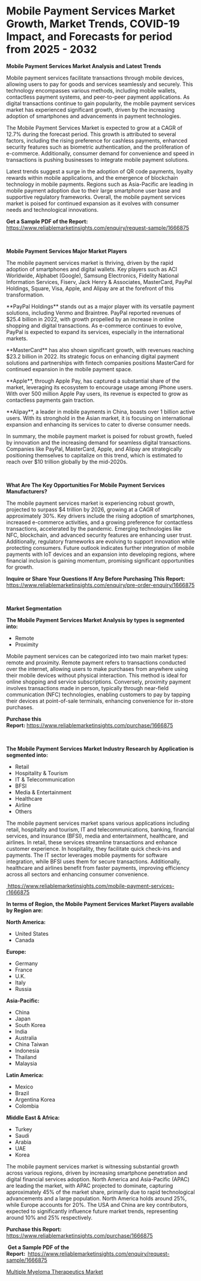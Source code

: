 <p><h1>Mobile Payment Services Market Growth, Market Trends, COVID-19 Impact, and Forecasts for period from 2025 - 2032</h1></p><p><strong>Mobile Payment Services Market Analysis and Latest Trends</strong></p>
<p><p>Mobile payment services facilitate transactions through mobile devices, allowing users to pay for goods and services seamlessly and securely. This technology encompasses various methods, including mobile wallets, contactless payment systems, and peer-to-peer payment applications. As digital transactions continue to gain popularity, the mobile payment services market has experienced significant growth, driven by the increasing adoption of smartphones and advancements in payment technologies.</p><p>The Mobile Payment Services Market is expected to grow at a CAGR of 12.7% during the forecast period. This growth is attributed to several factors, including the rising preference for cashless payments, enhanced security features such as biometric authentication, and the proliferation of e-commerce. Additionally, consumer demand for convenience and speed in transactions is pushing businesses to integrate mobile payment solutions. </p><p>Latest trends suggest a surge in the adoption of QR code payments, loyalty rewards within mobile applications, and the emergence of blockchain technology in mobile payments. Regions such as Asia-Pacific are leading in mobile payment adoption due to their large smartphone user base and supportive regulatory frameworks. Overall, the mobile payment services market is poised for continued expansion as it evolves with consumer needs and technological innovations.</p></p>
<p><strong>Get a Sample PDF of the Report:&nbsp;</strong> <a href="https://www.reliablemarketinsights.com/enquiry/request-sample/1666875?utm_campaign=2531&utm_medium=2&utm_source=Github&utm_content=ia&utm_term=06032025&utm_id=mobile-payment-services">https://www.reliablemarketinsights.com/enquiry/request-sample/1666875</a></p>
<p>&nbsp;</p>
<p><strong>Mobile Payment Services Major Market Players</strong></p>
<p><p>The mobile payment services market is thriving, driven by the rapid adoption of smartphones and digital wallets. Key players such as ACI Worldwide, Alphabet (Google), Samsung Electronics, Fidelity National Information Services, Fiserv, Jack Henry & Associates, MasterCard, PayPal Holdings, Square, Visa, Apple, and Alipay are at the forefront of this transformation.</p><p>**PayPal Holdings** stands out as a major player with its versatile payment solutions, including Venmo and Braintree. PayPal reported revenues of $25.4 billion in 2022, with growth propelled by an increase in online shopping and digital transactions. As e-commerce continues to evolve, PayPal is expected to expand its services, especially in the international markets.</p><p>**MasterCard** has also shown significant growth, with revenues reaching $23.2 billion in 2022. Its strategic focus on enhancing digital payment solutions and partnerships with fintech companies positions MasterCard for continued expansion in the mobile payment space.</p><p>**Apple**, through Apple Pay, has captured a substantial share of the market, leveraging its ecosystem to encourage usage among iPhone users. With over 500 million Apple Pay users, its revenue is expected to grow as contactless payments gain traction.</p><p>**Alipay**, a leader in mobile payments in China, boasts over 1 billion active users. With its stronghold in the Asian market, it is focusing on international expansion and enhancing its services to cater to diverse consumer needs.</p><p>In summary, the mobile payment market is poised for robust growth, fueled by innovation and the increasing demand for seamless digital transactions. Companies like PayPal, MasterCard, Apple, and Alipay are strategically positioning themselves to capitalize on this trend, which is estimated to reach over $10 trillion globally by the mid-2020s.</p></p>
<p>&nbsp;</p>
<p><strong>What Are The Key Opportunities For Mobile Payment Services Manufacturers?</strong></p>
<p><p>The mobile payment services market is experiencing robust growth, projected to surpass $4 trillion by 2026, growing at a CAGR of approximately 30%. Key drivers include the rising adoption of smartphones, increased e-commerce activities, and a growing preference for contactless transactions, accelerated by the pandemic. Emerging technologies like NFC, blockchain, and advanced security features are enhancing user trust. Additionally, regulatory frameworks are evolving to support innovation while protecting consumers. Future outlook indicates further integration of mobile payments with IoT devices and an expansion into developing regions, where financial inclusion is gaining momentum, promising significant opportunities for growth.</p></p>
<p><strong>Inquire or Share Your Questions If Any Before Purchasing This Report:</strong> <a href="https://www.reliablemarketinsights.com/enquiry/pre-order-enquiry/1666875?utm_campaign=2531&utm_medium=2&utm_source=Github&utm_content=ia&utm_term=06032025&utm_id=mobile-payment-services">https://www.reliablemarketinsights.com/enquiry/pre-order-enquiry/1666875</a></p>
<p>&nbsp;</p>
<p><strong>Market Segmentation</strong></p>
<p><strong>The Mobile Payment Services Market Analysis by types is segmented into:</strong></p>
<p><ul><li>Remote</li><li>Proximity</li></ul></p>
<p><p>Mobile payment services can be categorized into two main market types: remote and proximity. Remote payment refers to transactions conducted over the internet, allowing users to make purchases from anywhere using their mobile devices without physical interaction. This method is ideal for online shopping and service subscriptions. Conversely, proximity payment involves transactions made in person, typically through near-field communication (NFC) technologies, enabling customers to pay by tapping their devices at point-of-sale terminals, enhancing convenience for in-store purchases.</p></p>
<p><strong>Purchase this Report:&nbsp;</strong><a href="https://www.reliablemarketinsights.com/purchase/1666875?utm_campaign=2531&utm_medium=2&utm_source=Github&utm_content=ia&utm_term=06032025&utm_id=mobile-payment-services">https://www.reliablemarketinsights.com/purchase/1666875</a></p>
<p>&nbsp;</p>
<p><strong>The Mobile Payment Services Market Industry Research by Application is segmented into:</strong></p>
<p><ul><li>Retail</li><li>Hospitality & Tourism</li><li>IT & Telecommunication</li><li>BFSI</li><li>Media & Entertainment</li><li>Healthcare</li><li>Airline</li><li>Others</li></ul></p>
<p><p>The mobile payment services market spans various applications including retail, hospitality and tourism, IT and telecommunications, banking, financial services, and insurance (BFSI), media and entertainment, healthcare, and airlines. In retail, these services streamline transactions and enhance customer experience. In hospitality, they facilitate quick check-ins and payments. The IT sector leverages mobile payments for software integration, while BFSI uses them for secure transactions. Additionally, healthcare and airlines benefit from faster payments, improving efficiency across all sectors and enhancing consumer convenience.</p></p>
<p><a href="https://www.reliablemarketinsights.com/mobile-payment-services-r1666875?utm_campaign=2531&utm_medium=2&utm_source=Github&utm_content=ia&utm_term=06032025&utm_id=mobile-payment-services">&nbsp;https://www.reliablemarketinsights.com/mobile-payment-services-r1666875</a></p>
<p><strong>In terms of Region, the Mobile Payment Services Market Players available by Region are:</strong></p>
<p>
    <p> <strong> North America: </strong>
        <ul>
            <li>United States</li>
            <li>Canada</li>
        </ul>
        </p> 
    <p> <strong> Europe: </strong>
        <ul>
            <li>Germany</li>
            <li>France</li>
            <li>U.K.</li>
            <li>Italy</li>
            <li>Russia</li>
        </ul>
        </p> 
    <p> <strong> Asia-Pacific: </strong>
        <ul>
            <li>China</li>
            <li>Japan</li>
            <li>South Korea</li>
            <li>India</li>
            <li>Australia</li>
            <li>China Taiwan</li>
            <li>Indonesia</li>
            <li>Thailand</li>
            <li>Malaysia</li>
        </ul>
        </p> 
    <p> <strong> Latin America: </strong>
        <ul>
            <li>Mexico</li>
            <li>Brazil</li>
            <li>Argentina Korea</li>
            <li>Colombia</li>
        </ul>
        </p> 
    <p> <strong> Middle East & Africa: </strong>
        <ul>
            <li>Turkey</li>
            <li>Saudi</li>
            <li>Arabia</li>
            <li>UAE</li>
            <li>Korea</li>
        </ul>
    </p>
    </p>
<p><p>The mobile payment services market is witnessing substantial growth across various regions, driven by increasing smartphone penetration and digital financial services adoption. North America and Asia-Pacific (APAC) are leading the market, with APAC projected to dominate, capturing approximately 45% of the market share, primarily due to rapid technological advancements and a large population. North America holds around 25%, while Europe accounts for 20%. The USA and China are key contributors, expected to significantly influence future market trends, representing around 10% and 25% respectively.</p></p>
<p><strong>Purchase this Report: </strong><a href="https://www.reliablemarketinsights.com/purchase/1666875?utm_campaign=2531&utm_medium=2&utm_source=Github&utm_content=ia&utm_term=06032025&utm_id=mobile-payment-services">https://www.reliablemarketinsights.com/purchase/1666875</a></p>
<p>&nbsp;<strong>Get a Sample PDF of the Report:&nbsp;&nbsp;</strong><a href="https://www.reliablemarketinsights.com/enquiry/request-sample/1666875?utm_campaign=2531&utm_medium=2&utm_source=Github&utm_content=ia&utm_term=06032025&utm_id=mobile-payment-services">https://www.reliablemarketinsights.com/enquiry/request-sample/1666875</a></p>
<p><strong></strong></p>
<p><p><a href="https://github.com/janraimondo83/Market-Research-Report-List-1/blob/main/multiple-myeloma-therapeutics-market.md?utm_campaign=2531&utm_medium=2&utm_source=Github&utm_content=ia&utm_term=06032025&utm_id=mobile-payment-services">Multiple Myeloma Therapeutics Market</a></p></p>